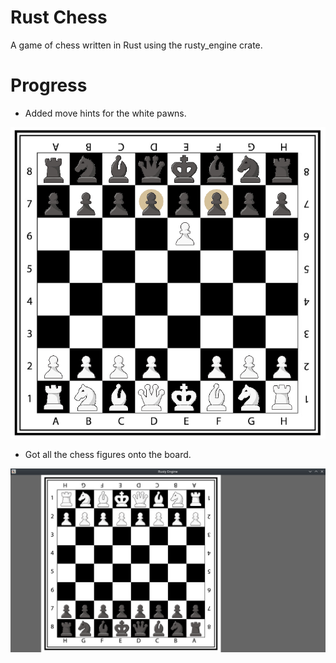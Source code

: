 # Rust Chess

A game of chess written in Rust using the rusty_engine crate.


# Progress

- Added move hints for the white pawns.

![Move hints](/screenshots/move_hints.png)


- Got all the chess figures onto the board.

![Filled board](/screenshots/filled_board.png)